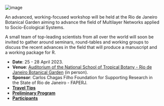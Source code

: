 ![image](https://cloud.jbrj.gov.br/apps/files_sharing/publicpreview/7xxMxJSAPx9LE4X?x=1320&y=369&a=true&file=multiNet2.png&scalingup=0)

An advanced, working-focused workshop will be held at the Rio de Janeiro Botanical Garden aiming to advance the field of Multilayer Networks applied to Socio-Ecological Systems.

A small team of top-leading scientists from all over the world will soon be invited to gather around seminars, round-tables and working groups to discuss the recent advances in the field that will produce a manuscript and a working package for R.

* __Date__: 25 - 28 April 2023.
* __Venue__: [Auditorium of the National School of Tropical Botany - Rio de Janeiro Botanical Garden](https://goo.gl/maps/1fKVPoujeVyQxCr77) (in person).
* __Sponsor__: Carlos Chagas Filho Foundation for Supporting Research in the State of Rio de Janeiro - FAPERJ.
* [__Travel Tips__](https://github.com/carineemer/workshop-multilayers/blob/main/travelTips.md)
* [__Preliminary Program__](https://github.com/carineemer/workshop-multilayers/blob/main/program.md)
* [__Participants__](https://github.com/carineemer/workshop-multilayers/blob/main/participants.md)